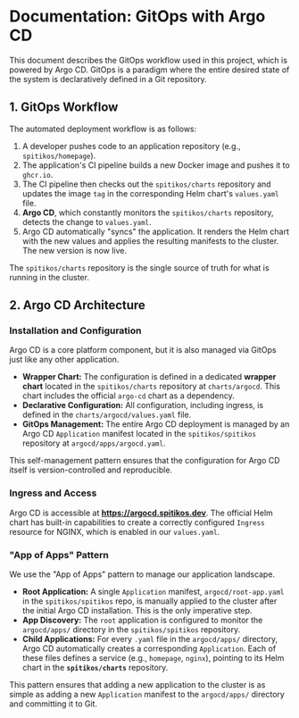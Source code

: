 # Documentation: GitOps with Argo CD

This document describes the GitOps workflow used in this project, which is powered by Argo CD. GitOps is a paradigm where the entire desired state of the system is declaratively defined in a Git repository.

## 1. GitOps Workflow

The automated deployment workflow is as follows:

1.  A developer pushes code to an application repository (e.g., `spitikos/homepage`).
2.  The application's CI pipeline builds a new Docker image and pushes it to `ghcr.io`.
3.  The CI pipeline then checks out the `spitikos/charts` repository and updates the image `tag` in the corresponding Helm chart's `values.yaml` file.
4.  **Argo CD**, which constantly monitors the `spitikos/charts` repository, detects the change to `values.yaml`.
5.  Argo CD automatically "syncs" the application. It renders the Helm chart with the new values and applies the resulting manifests to the cluster. The new version is now live.

The `spitikos/charts` repository is the single source of truth for what is running in the cluster.

## 2. Argo CD Architecture

### Installation and Configuration

Argo CD is a core platform component, but it is also managed via GitOps just like any other application.

- **Wrapper Chart:** The configuration is defined in a dedicated **wrapper chart** located in the `spitikos/charts` repository at `charts/argocd`. This chart includes the official `argo-cd` chart as a dependency.
- **Declarative Configuration:** All configuration, including ingress, is defined in the `charts/argocd/values.yaml` file.
- **GitOps Management:** The entire Argo CD deployment is managed by an Argo CD `Application` manifest located in the `spitikos/spitikos` repository at `argocd/apps/argocd.yaml`.

This self-management pattern ensures that the configuration for Argo CD itself is version-controlled and reproducible.

### Ingress and Access

Argo CD is accessible at **https://argocd.spitikos.dev**. The official Helm chart has built-in capabilities to create a correctly configured `Ingress` resource for NGINX, which is enabled in our `values.yaml`.

### "App of Apps" Pattern

We use the "App of Apps" pattern to manage our application landscape.

- **Root Application:** A single `Application` manifest, `argocd/root-app.yaml` in the `spitikos/spitikos` repo, is manually applied to the cluster after the initial Argo CD installation. This is the only imperative step.
- **App Discovery:** The `root` application is configured to monitor the `argocd/apps/` directory in the `spitikos/spitikos` repository.
- **Child Applications:** For every `.yaml` file in the `argocd/apps/` directory, Argo CD automatically creates a corresponding `Application`. Each of these files defines a service (e.g., `homepage`, `nginx`), pointing to its Helm chart in the **`spitikos/charts`** repository.

This pattern ensures that adding a new application to the cluster is as simple as adding a new `Application` manifest to the `argocd/apps/` directory and committing it to Git.
